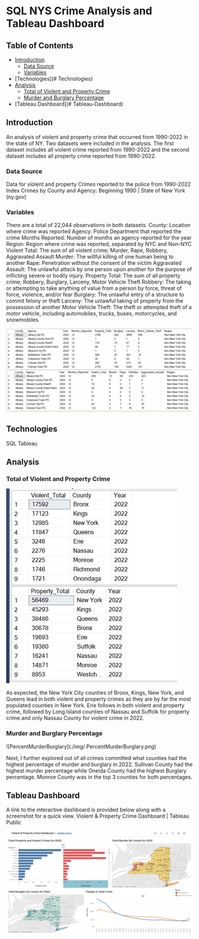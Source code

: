 # SQL NYS Crime Analysis and Tableau Dashboard

## Table of Contents
* [Introduction](#Intoduction)
	- [Data Source](#Data-Source)
	- [Variables](#Variables)
* [Technologies](# Technologies)
* [Analysis](#Analysis)
	- [Total of Violent and Property Crime](#Total-of-Violent-and-Property-Crime) 
	- [Murder and Burglary Percentage](#Murder-and-Burglary-Percentage)
* [Tableau Dashboard](# Tableau-Dashboard)

## Introduction
An analysis of violent and property crime that occurred from 1990-2022 in the state of NY. Two datasets were included in the analysis. The first dataset includes all violent crime reported from 1990-2022 and the second dataset includes all property crime reported from 1990-2022.
### Data Source
Data for violent and property Crimes reported to the police from 1990-2022
Index Crimes by County and Agency: Beginning 1990 | State of New York (ny.gov)
### Variables
There are a total of 22,044 observations in both datasets. 
County: Location where crime was reported
Agency: Police Department that reported the crime
Months Reported: Number of months an agency reported for the year
Region: Region where crime was reported, separated by NYC and Non-NYC
Violent Total: The sum of all violent crime; Murder, Rape, Robbery, Aggravated Assault
Murder: The willful killing of one human being to another
Rape: Penetration without the consent of the victim
Aggravated Assault: The unlawful attack by one person upon another for the purpose of inflicting severe or bodily injury. 
Property Total: The sum of all property crime; Robbery, Burglary, Larceny, Motor Vehicle Theft
Robbery: The taking or attempting to take anything of value from a person by force, threat of force, violence, and/or fear
Burglary: The unlawful entry of a structure to commit felony or theft
Larceny: The unlawful taking of property from the possession of another
Motor Vehicle Theft: The theft or attempted theft of a motor vehicle, including automobiles, trucks, buses, motorcycles, and snowmobiles 

![Dataview](./img/dataview.png)

## Technologies
SQL
Tableau

## Analysis
### Total of Violent and Property Crime

![CountyCrime](./img/CountyCrime.png)

As expected, the New York City counties of Bronx, Kings, New York, and Queens lead in both violent and property crimes as they are by far the most populated counties in New York. Erie follows in both violent and property crime, followed by Long Island counties of Nassau and Suffolk for property crime and only Nassau County for violent crime in 2022.

### Murder and Burglary Percentage

![PercentMurderBurglary](./img/ PercentMurderBurglary.png)

Next, I further explored out of all crimes committed what counties had the highest percentage of murder and burglary in 2022. Sullivan County had the highest murder percentage while Oneida County had the highest Burglary percentage. Monroe County was in the top 3 counties for both percentages.

## Tableau Dashboard

A link to the interactive dashboard is provided below along with a screenshot for a quick view.
Violent & Property Crime Dashboard | Tableau Public

![Tableau](./img/tableau.png)
